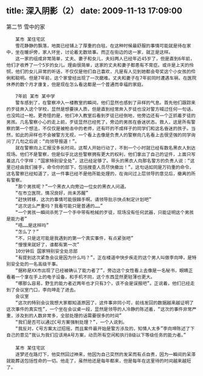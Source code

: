 title: 深入阴影（2）
date: 2009-11-13 17:09:00
---

第二节 雪中的家

    　　某市 某住宅区
    　　雪花静静的飘落，地面已经铺上了厚重的白毯，在这种时候最舒服的事情可能就是待在家中，坐在暖炉旁，家人环坐，讨论着无数琐事。而正在街边的这一家，就正是这样。
    　　这一家的组成非常简单，丈夫、妻子和女儿，夫妇两人已经年近45岁了，但是直到6年前，他们才收养了一个5岁的女儿。理由很简单，这家的丈夫和妻子都患有不育症。或许是上天的怜悯，他们的女儿异常的听话，不仅仅是他们自己喜欢，凡是有人见到她都会夸奖这个小女孩的伶俐和聪明。但是7年前，这个家曾经出现了一次磨难。丈夫和妻子在7年前同时遭遇车祸，在医院休养的数个月才康复，但是现在怎么看这都是一个普通而幸福的家庭。

    　　7年前 某市 某中学
    　　警车感到了，在警察冲入一楼教室的瞬间，他们显然也感到了异样的气息。首先他们跟踪来的歹徒奔入这个学校，显然是想要挟人质，但是直到经常奔入歹徒也没对警方喊过任何一句话，也没鸣过一枪。更奇怪的是，他们冲入教室后看到歹徒已经倒地，他旁边还有一个正抓着歹徒的男孩。几名警察小心的走上前，歹徒显然已经死了，旁边的男孩在昏迷状态。救人，这是所有警察的第一个想法，不仅仅是被枪击中的老师，还有吓的不成样子的同学们和这名昏迷的孩子。当然，如此的异样也不会被警方无视，一个看上去像是负责人的警察向几名看上去很坚强的同学询问了几句之后说：“向领导报道！”。
    　　就在警察向上汇报没多长时间，这帮人开始行动了，不到一个小时就已经有数名黑衣人到达现场。他们不是警察，但是似乎比这些警察拥有更大的权利，他们拿出了自己的证件，上面只写着这几个字样：“国家特别安全处”，这已经足够了。带头的黑衣人向那名警方的负责人说：“这里已经由我们接手，命令你的部下，包括搜查人员尽快撤出！”。这句话如同是万钧重的命令，这名警察已经知道了，这一件事已经不是他所能处理的，在询问过上层领导的意见后，撤离的所有警察。
    　　“那个男孩呢？”一个黑衣人向旁边一位女的黑衣人问道。
    　　“在市立医院，情况良好，尚未苏醒”
    　　“赶快转移，这次的事情可能很棘手啊。请领导批示快点制定计划吧”
    　　“这次这么严重吗？我看可能只是普通的……”
    　　“一个男孩一瞬间杀死了一个手中带有枪械的歹徒，现场没有任何武器，只能证明这个男孩是能力者”
    　　“唔……是这样吗”
    　　“怎么了？”
    　　“不，只是这可能是我遇到的第一个真实事件，有点紧张吧”
    　　“慢慢来就好了，谁都有第一次”
    　　10分钟后 国家特别安全处总部
    　　“有提到这次紧急会议是因为什么吗？”，正在楼道中快步疾走的这个男人叫做李向坤，是特别安全处的一名高级干事。
    　　“据称是XX市出现了已经被确认了能力者了”，旁边这个女性看上去像是一名秘书，眼睛正看着一个拿在手上的电子设备，和手机不同，这个东西显然更轻薄也更大。
    　　“哪那么容易，野生的能力者近两年也才只有3个，该不会是误报吧”。正说着，他们已经走到了会议室门口，李向坤走了进去。
    　　会议室
    　　“这次的特别会议我想大家都知道原因了，这件事非同小可，前线发回的数据越来越证明了这次事件的真实性”，一个坐在会议桌一段，显然是领导的人冷静的陈述着，“这次的事件非常严重，涉及到的人数非常多，全部处理的话需要很多的时间”
    　　“我们是否可以通过C号方案强制处理？”，一个人说到。
    　　“我反对，C号方案太过招摇，而且案件最开始是警方涉及的，知情人太多”李向坤陈述了下自己的意见“我认为我们应该用A号方案，动员所有空闲和执行B级以下等级任务的能力者。”
    　　
    　　某市 某住宅区
    　　逐梦还在路灯下，他突然回过神来，他因为自己突然的发呆而有点自责，因为一瞬间的呆滞就能葬送包括性命的一切。他走了，虽然他还是每年都来，但是每年在这里待的时间越来越短了。
